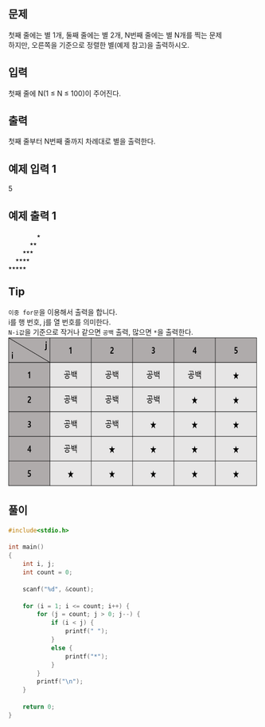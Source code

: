 ## 문제

첫째 줄에는 별 1개, 둘째 줄에는 별 2개, N번째 줄에는 별 N개를 찍는 문제  
하지만, 오른쪽을 기준으로 정렬한 별(예제 참고)을 출력하시오.

## 입력

첫째 줄에 N(1 ≤ N ≤ 100)이 주어진다.

## 출력

첫째 줄부터 N번째 줄까지 차례대로 별을 출력한다.

## 예제 입력 1

5

## 예제 출력 1
```
        ★   
      ★★    
    ★★★  
  ★★★★  
★★★★★ 
```
 
## Tip

`이중 for문`을 이용해서 출력을 합니다.  
i를 행 번호, j를 열 번호를 의미한다.   
`N-i값`을 기준으로 작거나 같으면 `공백` 출력, 많으면 `*`을 출력한다.
<img src="https://github.com/ghd075/baekjoon_test/blob/master/C_Quiz/img/startTable.png?raw=true" width="500" height="300">

## 풀이
```c
#include<stdio.h>

int main()
{
	int i, j;
	int count = 0;

	scanf("%d", &count);

	for (i = 1; i <= count; i++) {
		for (j = count; j > 0; j--) {
			if (i < j) {
				printf(" ");
			}
			else {
				printf("*");
			}
		}
		printf("\n");
	}

	return 0;
}
```
